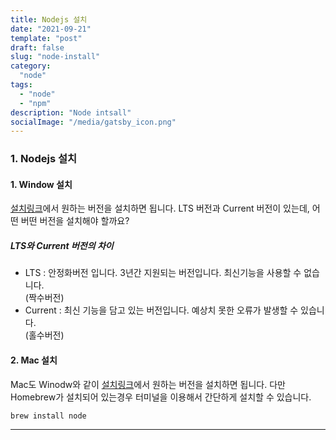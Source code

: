 ```yaml
---
title: Nodejs 설치
date: "2021-09-21"
template: "post"
draft: false
slug: "node-install"
category: 
  "node"
tags:
  - "node"
  - "npm"
description: "Node intsall"
socialImage: "/media/gatsby_icon.png"
---
```


### 1. Nodejs 설치

#### 1. Window 설치

[설치링크](https://nodejs.org/en/)에서 원하는 버전을 설치하면 됩니다.
LTS 버전과 Current 버전이 있는데, 어떤 버떤 버전을 설치해야 할까요?
##### LTS와 Current 버전의 차이
  -  LTS : 안정화버전 입니다.
3년간 지원되는 버전입니다. 최신기능을 사용할 수 없습니다.  
(짝수버전)
  - Current : 최신 기능을 담고 있는 버전입니다. 예상치 못한 오류가 발생할 수 있습니다.  
  (홀수버전)


#### 2. Mac 설치
Mac도 Winodw와 같이 [설치링크](https://nodejs.org/en/)에서 원하는 버전을 설치하면 됩니다. 다만 Homebrew가 설치되어 있는경우 터미널을 이용해서
간단하게 설치할 수 있습니다.
```javascript{}
brew install node
```


---

